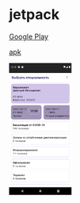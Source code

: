 # jetpack
[Google Play](https://play.google.com/store/apps/details?id=ru.healthy "gplay")

[apk](https://github.com/mobiskif/jetpack/raw/v76/app/release/app-release.apk "APK")

<img src="./Screen.png" width="25%"/>
